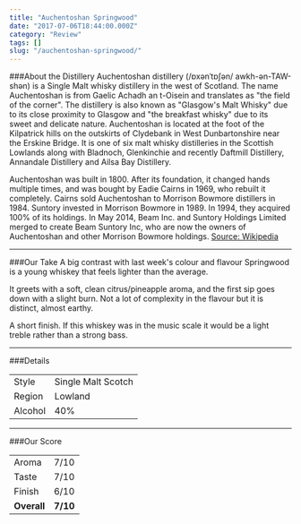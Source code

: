 ```yaml
---
title: "Auchentoshan Springwood"
date: "2017-07-06T18:44:00.000Z"
category: "Review"
tags: []
slug: "/auchentoshan-springwood/"
---
```

###About the Distillery
Auchentoshan distillery (/ɒxənˈtɒʃən/ awkh-ən-TAW-shən) is a Single Malt whisky distillery in the west of Scotland. The name Auchentoshan is from Gaelic Achadh an t-Oisein and translates as "the field of the corner". The distillery is also known as "Glasgow's Malt Whisky" due to its close proximity to Glasgow and "the breakfast whisky" due to its sweet and delicate nature. Auchentoshan is located at the foot of the Kilpatrick hills on the outskirts of Clydebank in West Dunbartonshire near the Erskine Bridge. It is one of six malt whisky distilleries in the Scottish Lowlands along with Bladnoch, Glenkinchie and recently Daftmill Distillery, Annandale Distillery and Ailsa Bay Distillery.

Auchentoshan was built in 1800. After its foundation, it changed hands multiple times, and was bought by Eadie Cairns in 1969, who rebuilt it completely. Cairns sold Auchentoshan to Morrison Bowmore distillers in 1984. Suntory invested in Morrison Bowmore in 1989. In 1994, they acquired 100% of its holdings. In May 2014, Beam Inc. and Suntory Holdings Limited merged to create Beam Suntory Inc, who are now the owners of Auchentoshan and other Morrison Bowmore holdings.
[Source: Wikipedia](https://en.wikipedia.org/wiki/Auchentoshan_distillery)

---

###Our Take
A big contrast with last week's colour and flavour Springwood is a young whiskey that feels lighter than the average.

It greets with a soft, clean citrus/pineapple aroma, and the first sip goes down with a slight burn. Not a lot of complexity in the flavour but it is distinct, almost earthy.

A short finish. If this whiskey was in the music scale it would be a light treble rather than a strong bass.

---

###Details
<table>  
<tr>  
<td class="grey">Style</td><td>Single Malt Scotch</td>  
</tr>  
<tr>  
<td class="grey">Region</td><td>Lowland</td>  
</tr>  
<tr>  
<td class="grey">Alcohol</td><td>40%</td>  
</tr>  
</table>


---

###Our Score
<table class="score-table">  
<tr>  
<td class="grey">Aroma</td><td>7/10</td>  
</tr>  
<tr>  
<td class="grey">Taste</td><td>7/10</td>  
</tr>  
<tr>  
<td class="grey">Finish</td><td>6/10</td>  
</tr>  
<tr>  
<td class="grey"><strong>Overall</strong></td><td><strong>7/10</strong></td>  
</tr>  
</table>
    